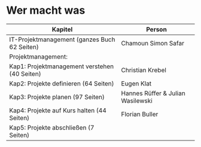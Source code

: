 # Wer macht was

Kapitel | Person
-------- | -------- 
IT-Projektmanagement (ganzes Buch 62 Seiten)  | Chamoun Simon Safar
Projektmanagement:   | 
Kap1: Projektmanagement verstehen (40 Seiten)  | Christian Krebel
Kap2: Projekte definieren (64 Seiten)  | Eugen Klat
Kap3: Projekte planen (97 Seiten)  | Hannes Rüffer & Julian Wasilewski
Kap4: Projekte auf Kurs halten (44 Seiten) |Florian Buller
Kap5: Projekte abschließen (7 Seiten) |
